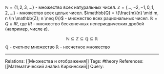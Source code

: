 $\mathbb{N} = \{1,2,3,...\}$ - множество всех натуральных чисел. 
$\mathbb{Z} = \{...,-2,-1,0,1,2,...\}$ - множество всех целых чисел. 
$\mathbb{Q} = \{\frac{m}{n} \mid m, n \in \mathbb{Z}; n \neq 0\}$ - множество всех рациональных чисел. 
$\mathbb{R} = Q \cup {IR}$, где $IR$ - множество бесконечных непериодических дробей (например, числе $e$). 

$$\mathbb{N} \subseteq \mathbb{Z} \subseteq \mathbb{Q} \subseteq \mathbb{R}$$
$\mathbb{Q}$ - счетное множество
$\mathbb{R}$ - несчетное множество

___
Relations: [[Множества и отображения]] 
Tags: #theory 
References: [[Математический анализ Киркинский]] 
Query: 